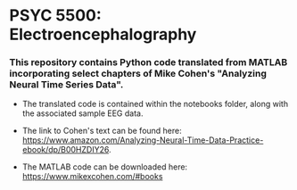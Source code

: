 # PSYC 5500: Electroencephalography

### This repository contains Python code translated from MATLAB incorporating select chapters of Mike Cohen's "Analyzing Neural Time Series Data". 

- The translated code is contained within the notebooks folder, along with the associated sample EEG data.

- The link to Cohen's text can be found here: https://www.amazon.com/Analyzing-Neural-Time-Data-Practice-ebook/dp/B00HZDIY26.

- The MATLAB code can be downloaded here: https://www.mikexcohen.com/#books
